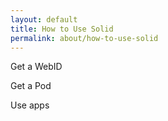 ```yaml
---
layout: default
title: How to Use Solid
permalink: about/how-to-use-solid
---
```


Get a WebID

Get a Pod

Use apps
